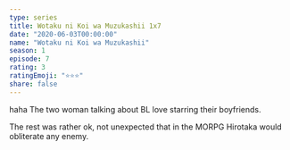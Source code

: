 ```yaml
---
type: series
title: Wotaku ni Koi wa Muzukashii 1x7
date: "2020-06-03T00:00:00"
name: "Wotaku ni Koi wa Muzukashii"
season: 1
episode: 7
rating: 3
ratingEmoji: "⭐️⭐️⭐️"
share: false
---
```


haha The two woman talking about BL love starring their boyfriends.

The rest was rather ok, not unexpected that in the MORPG Hirotaka would obliterate any enemy.
